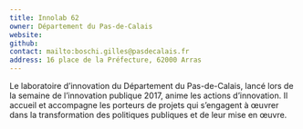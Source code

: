 ```yaml
---
title: Innolab 62
owner: Département du Pas-de-Calais
website:
github:
contact: mailto:boschi.gilles@pasdecalais.fr
address: 16 place de la Préfecture, 62000 Arras
---
```


Le laboratoire d’innovation du Département du Pas-de-Calais, lancé lors de la semaine de l’innovation publique 2017, anime les actions d’innovation. Il accueil et accompagne les porteurs de projets qui s’engagent à œuvrer dans la transformation des politiques publiques et de leur mise en œuvre.
